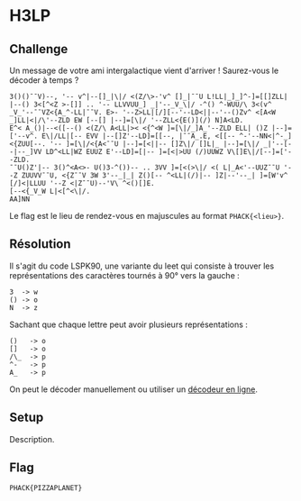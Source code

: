 # H3LP
## Challenge

Un message de votre ami intergalactique vient d'arriver ! Saurez-vous le décoder à temps ?

```
3()()¯¯V)--, '-- v^|--[]_|\|/ <(Z/\>-'v^ []_|¯¯U L!LL|_]_]^-]=[[]ZLL| |--() 3<[^<Z >-[]] .. '-- LLVVUU_] _|'--_V_\|/ -^() ^-WUU/\ 3<(v^ _V_'--¯¯VZ<{A_^-LL|¯¯V. E>- '--Z>LL|[/][--'--LD<||--'--()Zv^ <[A<W _]LL|<|/\'--ZLD EW [--[] |--]=[\|/ '--ZLL<{E()](/) N]A<LD.
E^< A_()|--<([--() <(Z/\ A<LL|>< <{^<W ]=[\|/_]A_'--ZLD ELL| ()Z |--]=['--v^. E\|/LL|[-- EVV |--[]Z'--LD]=[[--, |¯¯A_.E, <[[-- ^-'--NN<|^-_]<{ZUU[--. '-- ]=[\|/<{A<¯¯U |--]=[<||-- []Z\|/ []L|_ |--]=[\|/ _|'--[--|--_]VV LD^<LL|WZ EUUZ E'--LD]=[|-- ]=[<|>UU (/)UUWZ V\[]E\|/[--]=['--ZLD.
¯¯U()Z'|-- 3()^<A<>- U()3-^())-- .. 3VV ]=[<(>\|/ <( L|_A<'--UUZ¯¯U '--Z ZUUVV¯¯U, <{Z¯¯V 3W 3'--_|_| Z()[-- ^<LL|(/)|-- ]Z|--'--_| ]=[W'v^ [/]<|LLUU '--Z <|Z¯¯U)--'V\ ^<()[]E.
[--<{_V_W L|<[^<\|/.
AA]NN
```

Le flag est le lieu de rendez-vous en majuscules au format `PHACK{<lieu>}`.

## Résolution

Il s'agit du code LSPK90, une variante du leet qui consiste à trouver les représentations des caractères tournés à 90° vers la gauche :

```
3  -> w
() -> o
N  -> z
```

Sachant que chaque lettre peut avoir plusieurs représentations :

```
()   -> o
[]   -> o
/\_  -> p
^-   -> p
A_   -> p
```

On peut le décoder manuellement ou utiliser un [décodeur en ligne](https://www.dcode.fr/lspk90-h-leet-speak-90-degres-horaire).

## Setup 

Description.

## Flag

```
PHACK{PIZZAPLANET}
```